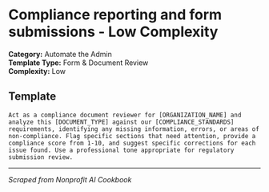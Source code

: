 # Compliance reporting and form submissions - Low Complexity

**Category:** Automate the Admin  
**Template Type:** Form & Document Review  
**Complexity:** Low

## Template

```
Act as a compliance document reviewer for [ORGANIZATION_NAME] and analyze this [DOCUMENT_TYPE] against our [COMPLIANCE_STANDARDS] requirements, identifying any missing information, errors, or areas of non-compliance. Flag specific sections that need attention, provide a compliance score from 1-10, and suggest specific corrections for each issue found. Use a professional tone appropriate for regulatory submission review.
```

---
*Scraped from Nonprofit AI Cookbook*
